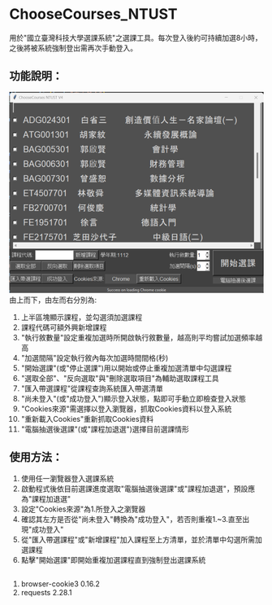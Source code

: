 # ChooseCourses_NTUST
用於"國立臺灣科技大學選課系統"之選課工具。每次登入後約可持續加選8小時，之後將被系統強制登出需再次手動登入。

## 功能說明：
 <img src="https://github.com/KenLo51/ChooseCourses_NTUST/blob/main/images/Screenshot%202023-01-01%20020738.png?raw=true" width="501" height="395" />  
由上而下，由左而右分別為:  

1. 上半區塊顯示課程，並勾選須加選課程  
2. 課程代碼可額外興新增課程  
3. "執行敘數量"設定重複加選時所開啟執行敘數量，越高則平均嘗試加選頻率越高  
4. "加選間隔"設定執行敘內每次加選時間間格(秒)  
5. "開始選課"(或"停止選課")用以開始或停止重複加選清單中勾選課程  
6. "選取全部"、"反向選取"與"刪除選取項目"為輔助選取課程工具  
7. "匯入帶選課程"從課程查詢系統匯入帶選清單  
8. "尚未登入"(或"成功登入")顯示登入狀態，點即可手動立即檢查登入狀態  
9. "Cookies來源"需選擇以登入瀏覽器，抓取Cookies資料以登入系統  
10. "重新載入Cookies"重新抓取Cookies資料  
11. "電腦抽選後選課"(或"課程加退選")選擇目前選課情形  

## 使用方法：  
1. 使用任一瀏覽器登入選課系統  
2. 啟動程式後依目前選課進度選取"電腦抽選後選課"或"課程加退選"，預設應為"課程加退選"  
3. 設定"Cookies來源"為1.所登入之瀏覽器  
4. 確認其左方是否從"尚未登入"轉換為"成功登入"，若否則重複1.~3.直至出現"成功登入"  
5. 從"匯入帶選課程"或"新增課程"加入課程至上方清單，並於清單中勾選所需加選課程  
6. 點擊"開始選課"即開始重複加選課程直到強制登出選課系統  

## 
1. browser-cookie3           0.16.2
2. requests                  2.28.1

